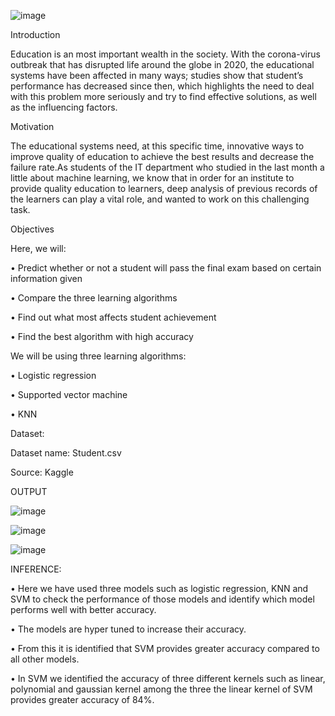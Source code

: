 
![image](https://user-images.githubusercontent.com/117114012/214903269-5ff7084b-9c0e-4477-8cd2-6f8dc3065574.png)

Introduction

Education is an most important wealth in the society. With the corona-virus outbreak that has disrupted life around the globe in 2020, the educational systems have been affected in many ways; studies show that student’s performance has decreased since then, which highlights the need to deal with this problem more seriously and try to find effective solutions, as well as the influencing factors.

Motivation

The educational systems need, at this specific time, innovative ways to improve quality of education to achieve the best results and decrease the failure rate.As students of the IT department who studied in the last month a little about machine learning, we know that in order for an institute to provide quality education to learners, deep analysis of previous records of the learners can play a vital role, and wanted to work on this challenging task.

Objectives 

Here, we will:

•	Predict whether or not a student will pass the final exam based on certain information given

•	Compare the three learning algorithms

•	Find out what most affects student achievement

•	Find the best algorithm with high accuracy

We will be using three learning algorithms:

•	Logistic regression

•	Supported vector machine

•	KNN

Dataset:

Dataset name: Student.csv 

Source: Kaggle

OUTPUT

![image](https://user-images.githubusercontent.com/117114012/214901108-00923400-9f3b-4061-8dd7-1407bd9807f4.png)

![image](https://user-images.githubusercontent.com/117114012/214901010-dcd4b3bb-cd7e-4ca3-8745-658ecacf539b.png)

![image](https://user-images.githubusercontent.com/117114012/214900920-d8be5b4d-9e24-4e62-89c8-d352027d0847.png)

INFERENCE:

•	Here we have used three models such as logistic regression, KNN and SVM to check the performance of those models and identify which model performs well with better accuracy.

•	The models are hyper tuned to increase their accuracy.

•	From this it is identified that SVM provides greater accuracy compared to all other models.

•	In SVM we identified the accuracy of three different kernels such as linear, polynomial and gaussian kernel among the three the linear kernel of SVM provides greater accuracy of 84%.


